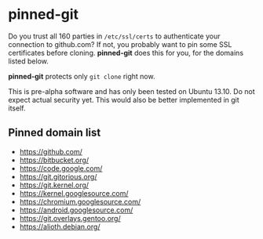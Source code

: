 # pinned-git

Do you trust all 160 parties in `/etc/ssl/certs` to authenticate your connection to github.com?  If not, you probably want to pin some SSL certificates before cloning.  **pinned-git** does this for you, for the domains listed below.

**pinned-git** protects only `git clone` right now.

This is pre-alpha software and has only been tested on Ubuntu 13.10.  Do not expect actual security yet.  This would also be better implemented in git itself.


## Pinned domain list

* https://github.com/
* https://bitbucket.org/
* https://code.google.com/
* https://git.gitorious.org/
* https://git.kernel.org/
* https://kernel.googlesource.com/
* https://chromium.googlesource.com/
* https://android.googlesource.com/
* https://git.overlays.gentoo.org/
* https://alioth.debian.org/
